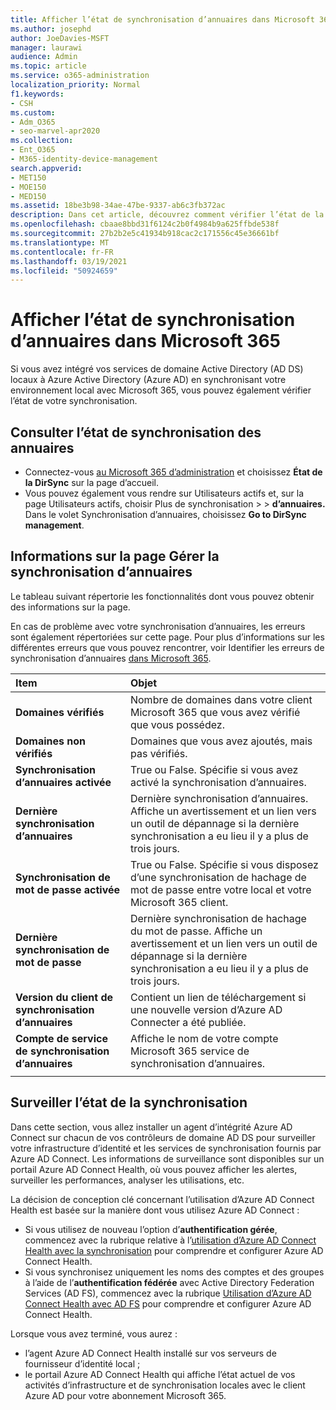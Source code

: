 ```yaml
---
title: Afficher l’état de synchronisation d’annuaires dans Microsoft 365
ms.author: josephd
author: JoeDavies-MSFT
manager: laurawi
audience: Admin
ms.topic: article
ms.service: o365-administration
localization_priority: Normal
f1.keywords:
- CSH
ms.custom:
- Adm_O365
- seo-marvel-apr2020
ms.collection:
- Ent_O365
- M365-identity-device-management
search.appverid:
- MET150
- MOE150
- MED150
ms.assetid: 18be3b98-34ae-47be-9337-ab6c3fb372ac
description: Dans cet article, découvrez comment vérifier l’état de la synchronisation d’annuaires dans Office 365.
ms.openlocfilehash: cbaae8bbd31f6124c2b0f4984b9a625ffbde538f
ms.sourcegitcommit: 27b2b2e5c41934b918cac2c171556c45e36661bf
ms.translationtype: MT
ms.contentlocale: fr-FR
ms.lasthandoff: 03/19/2021
ms.locfileid: "50924659"
---
```

# <a name="view-directory-synchronization-status-in-microsoft-365"></a>Afficher l’état de synchronisation d’annuaires dans Microsoft 365

Si vous avez intégré vos services de domaine Active Directory (AD DS) locaux à Azure Active Directory (Azure AD) en synchronisant votre environnement local avec Microsoft 365, vous pouvez également vérifier l’état de votre synchronisation.
  
## <a name="view-directory-synchronization-status"></a>Consulter l’état de synchronisation des annuaires

- Connectez-vous [au Microsoft 365 d’administration](https://admin.microsoft.com) et choisissez **État de la DirSync** sur la page d’accueil.
- Vous pouvez également vous  rendre sur Utilisateurs actifs et, sur la page Utilisateurs actifs, choisir Plus de synchronisation \>    \> **d’annuaires.** Dans le volet Synchronisation d’annuaires, choisissez **Go to DirSync management**. 

## <a name="information-on-the-manage-directory-synchronization-page"></a>Informations sur la page Gérer la synchronisation d’annuaires

Le tableau suivant répertorie les fonctionnalités dont vous pouvez obtenir des informations sur la page.
  
En cas de problème avec votre synchronisation d’annuaires, les erreurs sont également répertoriées sur cette page. Pour plus d’informations sur les différentes erreurs que vous pouvez rencontrer, voir Identifier les erreurs de synchronisation d’annuaires [dans Microsoft 365](identify-directory-synchronization-errors.md).
  
|Item|Objet|
|:-----|:-----|
|**Domaines vérifiés** | Nombre de domaines dans votre client Microsoft 365 que vous avez vérifié que vous possédez. |
|**Domaines non vérifiés** | Domaines que vous avez ajoutés, mais pas vérifiés. |
|**Synchronisation d’annuaires activée** |True ou False. Spécifie si vous avez activé la synchronisation d’annuaires. |
|**Dernière synchronisation d’annuaires** | Dernière synchronisation d’annuaires. Affiche un avertissement et un lien vers un outil de dépannage si la dernière synchronisation a eu lieu il y a plus de trois jours. |
|**Synchronisation de mot de passe activée** | True ou False. Spécifie si vous disposez d’une synchronisation de hachage de mot de passe entre votre local et votre Microsoft 365 client. |
|**Dernière synchronisation de mot de passe** | Dernière synchronisation de hachage du mot de passe. Affiche un avertissement et un lien vers un outil de dépannage si la dernière synchronisation a eu lieu il y a plus de trois jours. |
|**Version du client de synchronisation d’annuaires** | Contient un lien de téléchargement si une nouvelle version d’Azure AD Connecter a été publiée. |
|**Compte de service de synchronisation d’annuaires** | Affiche le nom de votre compte Microsoft 365 service de synchronisation d’annuaires. |
|||

## <a name="monitor-synchronization-health"></a>Surveiller l’état de la synchronisation

Dans cette section, vous allez installer un agent d’intégrité Azure AD Connect sur chacun de vos contrôleurs de domaine AD DS pour surveiller votre infrastructure d’identité et les services de synchronisation fournis par Azure AD Connect. Les informations de surveillance sont disponibles sur un portail Azure AD Connect Health, où vous pouvez afficher les alertes, surveiller les performances, analyser les utilisations, etc.

La décision de conception clé concernant l’utilisation d’Azure AD Connect Health est basée sur la manière dont vous utilisez Azure AD Connect :

- Si vous utilisez de nouveau l’option d’**authentification gérée**, commencez avec la rubrique relative à l’[utilisation d’Azure AD Connect Health avec la synchronisation](/azure/active-directory/connect-health/active-directory-aadconnect-health-sync) pour comprendre et configurer Azure AD Connect Health.
- Si vous synchronisez uniquement les noms des comptes et des groupes à l’aide de l’**authentification fédérée** avec Active Directory Federation Services (AD FS), commencez avec la rubrique [Utilisation d’Azure AD Connect Health avec AD FS](/azure/active-directory/connect-health/active-directory-aadconnect-health-adfs) pour comprendre et configurer Azure AD Connect Health.

Lorsque vous avez terminé, vous aurez :

- l’agent Azure AD Connect Health installé sur vos serveurs de fournisseur d’identité local ;
- le portail Azure AD Connect Health qui affiche l’état actuel de vos activités d’infrastructure et de synchronisation locales avec le client Azure AD pour votre abonnement Microsoft 365.